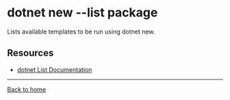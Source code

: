 # dotnet new --list package

Lists available templates to be run using dotnet new.

## Resources 

- [dotnet List Documentation](https://docs.microsoft.com/en-us/dotnet/core/tools/dotnet-new-list)

---

[Back to home](../README.md)